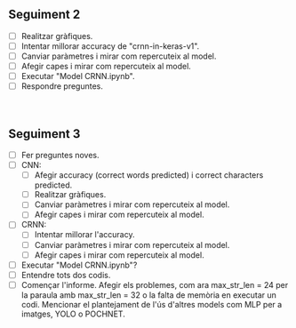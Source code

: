 ## **Seguiment 2**
- [ ] Realitzar gràfiques.
- [ ] Intentar millorar accuracy de "crnn-in-keras-v1".
- [ ] Canviar paràmetres i mirar com repercuteix al model.
- [ ] Afegir capes i mirar com repercuteix al model.
- [ ] Executar "Model CRNN.ipynb".
- [ ] Respondre preguntes.
<br/><br/><br/>

## **Seguiment 3**
- [ ] Fer preguntes noves.
- [ ] CNN:
  - [ ] Afegir accuracy (correct words predicted) i correct characters predicted.
  - [ ] Realitzar gràfiques.
  - [ ] Canviar paràmetres i mirar com repercuteix al model.
  - [ ] Afegir capes i mirar com repercuteix al model.
- [ ] CRNN:
  - [ ] Intentar millorar l'accuracy.
  - [ ] Canviar paràmetres i mirar com repercuteix al model.
  - [ ] Afegir capes i mirar com repercuteix al model.
- [ ] Executar "Model CRNN.ipynb"?
- [ ] Entendre tots dos codis.
- [ ] Començar l'informe. Afegir els problemes, com ara max_str_len = 24 per la paraula amb max_str_len = 32 o la falta de memòria en executar un codi. Mencionar el plantejament de l'ús d'altres models com MLP per a imatges, YOLO o POCHNET.

